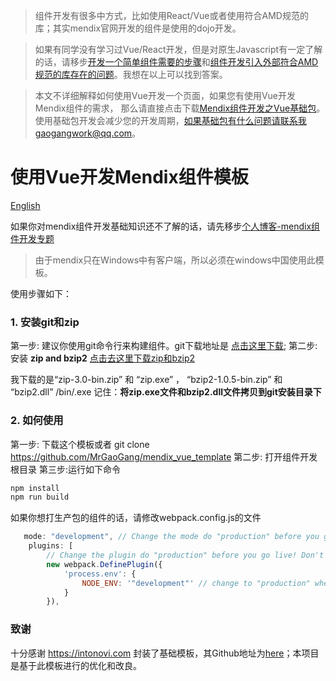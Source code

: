 > 组件开发有很多中方式，比如使用React/Vue或者使用符合AMD规范的库；其实mendix官网开发的组件是使用的dojo开发。

> 如果有同学没有学习过Vue/React开发，但是对原生Javascript有一定了解的话，请移步[开发一个简单组件需要的步骤](http://note.youdao.com/noteshare?id=b2eb116aa4bc96e6f82a0ce10cbe1c1e)和[组件开发引入外部符合AMD规范的库存在的问题](http://note.youdao.com/noteshare?id=06403f0b04a179cbe1d4864ae2145bd4)。我想在以上可以找到答案。

> 本文不详细解释如何使用Vue开发一个页面，如果您有使用Vue开发Mendix组件的需求，
那么请直接点击下载[Mendix组件开发之Vue基础包](https://github.com/MrGaoGang/mendix_vue_template.git)。
使用基础包开发会减少您的开发周期，如果基础包有什么问题请联系我gaogangwork@qq.com。



# 使用Vue开发Mendix组件模板 
[English](./README.md)

如果你对mendix组件开发基础知识还不了解的话，请先移步[个人博客-mendix组件开发专题](https://mrgaogang.github.io/article/mendix/widgets/%E8%AF%A6%E7%BB%86API.html)

> 由于mendix只在Windows中有客户端，所以必须在windows中国使用此模板。

使用步骤如下：
### 1. 安装git和zip

第一步: 建议你使用git命令行来构建组件。git下载地址是 [点击这里下载](https://git-scm.com/downloads);
第二步: 安装 **zip and bzip2** [点击去这里下载zip和bzip2](https://sourceforge.net/projects/gnuwin32/files/)

我下载的是“zip-3.0-bin.zip” 和 “zip.exe” ， “bzip2-1.0.5-bin.zip” 和 “bzip2.dll” /bin/.exe
记住：**将zip.exe文件和bzip2.dll文件拷贝到git安装目录下**




### 2. 如何使用
第一步: 下载这个模板或者 git clone https://github.com/MrGaoGang/mendix_vue_template
第二步: 打开组件开发根目录
第三步:运行如下命令

```bash
npm install
npm run build
```
如果你想打生产包的组件的话，请修改webpack.config.js的文件
```js
   mode: "development", // Change the mode do "production" before you go live! Don't forget!
    plugins: [
        // Change the plugin do "production" before you go live! Don't forget!
        new webpack.DefinePlugin({
            'process.env': {
                NODE_ENV: '"development"' // change to "production" when publishing your Mendix widget
            }
        }),

```




### 致谢

十分感谢 https://intonovi.com 封装了基础模板，其Github地址为[here](https://github.com/Intonovi/mendix-vuejs-widget-boilerplate)；本项目是基于此模板进行的优化和改良。



